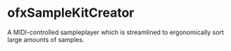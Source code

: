 # ofxSampleKitCreator

A MIDI-controlled sampleplayer which is streamlined to ergonomically sort large amounts of samples.

